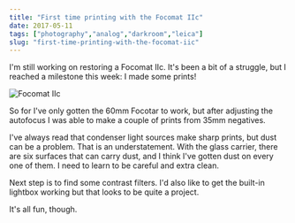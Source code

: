```yaml
---
title: "First time printing with the Focomat IIc"
date: 2017-05-11
tags: ["photography","analog","darkroom","leica"]
slug: "first-time-printing-with-the-focomat-iic"
---
```


I'm still working on restoring a Focomat IIc. It's been a bit of a struggle, but I reached a milestone this week: I made some prints!

![Focomat IIc](/img/2017/focomatIIc-768x1024.jpg)

So for I've only gotten the 60mm Focotar to work, but after adjusting the autofocus I was able to make a couple of prints from 35mm negatives.

I've always read that condenser light sources make sharp prints, but dust can be a problem. That is an understatement. With the glass carrier, there are six surfaces that can carry dust, and I think I've gotten dust on every one of them. I need to learn to be careful and extra clean.

Next step is to find some contrast filters. I'd also like to get the built-in lightbox working but that looks to be quite a project.

It's all fun, though.
